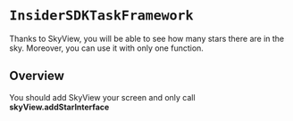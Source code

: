 # ``InsiderSDKTaskFramework``

Thanks to SkyView, you will be able to see how many stars there are in the sky.
Moreover, you can use it with only one function.

## Overview

You should add SkyView your screen and only call **skyView.addStarInterface** 


